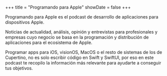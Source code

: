 +++
title = "Programando para Apple"
showDate = false
+++

Programando para Apple es el podcast de desarrollo de aplicaciones para dispositivos Apple.

Noticias de actualidad, análisis, opinión y entrevistas para profesionales y empresas cuyo negocio se basa en la programación y distribución de aplicaciones para el ecosistema de Apple.

Programar apps para iOS, visionOS, MacOS o el resto de sistemas de los de Cupertino, no es solo escribir código en Swift y SwiftUI, por eso en este podcast te recopilo la información más relevante para ayudarte a conseguir tus objetivos.